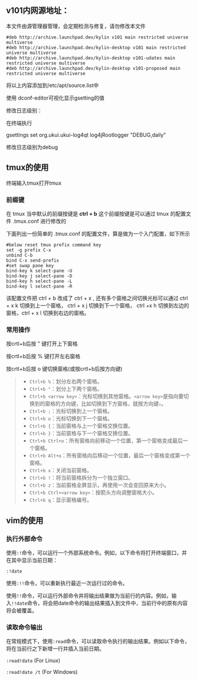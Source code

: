 ## v101内网源地址：

本文件由源管理器管理，会定期检测与修复，请勿修改本文件

```
#deb http://archive.launchpad.dev/kylin v101 main restricted universe multiverse
#deb http://archive.launchpad.dev/kylin-desktop v101 main restricted universe multiverse
#deb http://archive.launchpad.dev/kylin-desktop v101-udates main restricted universe multiverse
#deb http://archive.launchpad.dev/kylin-desktop v101-proposed main restricted universe multiverse
```

将以上内容添加到/etc/apt/source.list中



使用 dconf-editor可视化显示gsetting的值

修改日志级别：

在终端执行

gsettings set org.ukui.ukui-log4qt log4jRootlogger "DEBUG,daily"

修改日志级别为debug





## tmux的使用

终端输入tmux打开tmux



### 前缀键

在 tmux 当中默认的前缀按键是 **ctrl + b**  这个前缀按键是可以通过 tmux 的配置文件 .tmux.conf 进行修改的

下面列出一份简单的 .tmux.conf 的配置文件，算是做为一个入门配置，如下所示

```text
#below reset tmux prefix command key
set -g prefix C-x
unbind C-b
bind C-x send-prefix
#set swap pane key
bind-key k select-pane -U
bind-key j select-pane -D
bind-key h select-pane -L
bind-key l select-pane -R
```

该配置文件把 ctrl + b 改成了 ctrl + x , 还有多个窗格之间切换光标可以通过 ctrl + x k 切换到上一个窗格， ctrl + x j 切换到下一个窗格， ctrl +x  h 切换到左边的窗格，ctrl + x l 切换到右边的窗格。



### 常用操作

按crtl+b后按 " 键打开上下窗格

按crtl+b后按 % 键打开左右窗格

按crtl+b后按 o 键切换窗格(或按crtl+b后按方向键)



> - `Ctrl+b %`：划分左右两个窗格。
> - `Ctrl+b "`：划分上下两个窗格。
> - `Ctrl+b <arrow key>`：光标切换到其他窗格。`<arrow key>`是指向要切换到的窗格的方向键，比如切换到下方窗格，就按方向键`↓`。
> - `Ctrl+b ;`：光标切换到上一个窗格。
> - `Ctrl+b o`：光标切换到下一个窗格。
> - `Ctrl+b {`：当前窗格与上一个窗格交换位置。
> - `Ctrl+b }`：当前窗格与下一个窗格交换位置。
> - `Ctrl+b Ctrl+o`：所有窗格向前移动一个位置，第一个窗格变成最后一个窗格。
> - `Ctrl+b Alt+o`：所有窗格向后移动一个位置，最后一个窗格变成第一个窗格。
> - `Ctrl+b x`：关闭当前窗格。
> - `Ctrl+b !`：将当前窗格拆分为一个独立窗口。
> - `Ctrl+b z`：当前窗格全屏显示，再使用一次会变回原来大小。
> - `Ctrl+b Ctrl+<arrow key>`：按箭头方向调整窗格大小。
> - `Ctrl+b q`：显示窗格编号。





## vim的使用

### **执行外部命令**

使用`:!`命令，可以运行一个外部系统命令。例如，以下命令将打开终端窗口，并在其中显示当前日期：

```
:!date
```

使用`:!!`命令，可以重新执行最近一次运行过的命令。

使用`!!`命令，可以运行外部命令并将输出结果做为当前行的内容。例如，输入`!!date`命令，将会把date命令的输出结果插入到文件中，当前行中的原有内容将会被覆盖。

### **读取命令输出**

在常规模式下，使用`:read`命令，可以读取命令执行的输出结果。例如以下命令，将在当前行之下新增一行并插入当前日期。

`:read!date` (For Linux)

`:read!date /t` (For Windows)